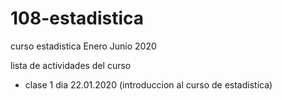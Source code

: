 # 108-estadistica
curso estadistica Enero Junio 2020

lista de actividades del curso

+ clase 1 dia 22.01.2020 (introduccion al curso de estadistica)
